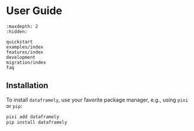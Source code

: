 # User Guide

```{toctree}
:maxdepth: 2
:hidden:

quickstart
examples/index
features/index
development
migration/index
faq
```

## Installation

To install `dataframely`, use your favorite package manager, e.g., using `pixi` or `pip`:

```bash
pixi add dataframely
pip install dataframely
```
